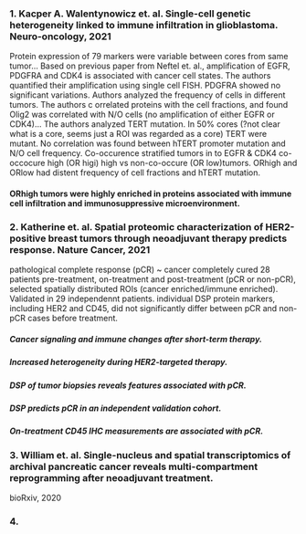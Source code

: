 ### 1. Kacper A. Walentynowicz et. al. Single-cell genetic heterogeneity linked to immune infiltration in glioblastoma. Neuro-oncology, 2021

Protein expression of 79 markers were variable between cores from same tumor...
  Based on previous paper from Neftel et. al., amplification of EGFR, PDGFRA and CDK4 is associated with cancer cell states. The authors quantified their
amplification using single cell FISH. PDGFRA showed no significant variations. Authors analyzed the frequency of cells in different tumors. The authors c
orrelated proteins with the cell fractions, and found Olig2 was correlated with N/O cells (no amplification of either EGFR or CDK4)... The authors analyzed 
TERT mutation. In 50% cores (?not clear what is a core, seems just a ROI was regarded as a core) TERT were mutant. No correlation was found between hTERT 
promoter mutation and N/O cell frequency.
  Co-occurence stratified tumors in to EGFR & CDK4 co-occocure high (OR higi) high vs non-co-occure (OR low)tumors. ORhigh and ORlow had distent frequency of 
cell fractions and hTERT mutation.
#### ORhigh tumors were highly enriched in proteins associated with immune cell infiltration and immunosuppressive microenvironment.


### 2. Katherine et. al. Spatial proteomic characterization of HER2-positive breast tumors through neoadjuvant therapy predicts response. Nature Cancer, 2021

pathological complete response (pCR) ~ cancer completely cured
28 patients pre-treatment, on-treatment and post-treatment (pCR or non-pCR), selected spatially distributed ROIs (cancer enriched/immune enriched). Validated in 29 independennt patients.
individual DSP protein markers, including HER2 and CD45, did not significantly differ between pCR and non-pCR cases before treatment.
##### Cancer signaling and immune changes after short-term therapy.
##### Increased heterogeneity during HER2-targeted therapy.
##### DSP of tumor biopsies reveals features associated with pCR.
##### DSP predicts pCR in an independent validation cohort.
##### On-treatment CD45 IHC measurements are associated with pCR.

### 3. William et. al. Single-nucleus and spatial transcriptomics of archival pancreatic cancer reveals multi-compartment reprogramming after neoadjuvant treatment.
bioRxiv, 2020

### 4.
